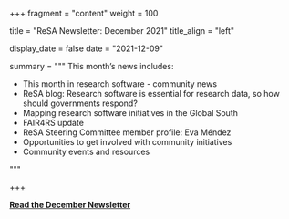 +++
fragment = "content"
weight = 100

title = "ReSA Newsletter: December 2021"
title_align = "left"

display_date = false
date = "2021-12-09"

summary = """
This month’s news includes:

* This month in research software - community news
* ReSA blog: Research software is essential for research data, so how should governments respond?
* Mapping research software initiatives in the Global South
* FAIR4RS update
* ReSA Steering Committee member profile: Eva Méndez
* Opportunities to get involved with community initiatives
* Community events and resources

"""

+++


**[Read the December Newsletter](https://preview.mailerlite.io/preview/778129/emails/114350730116072588)**
